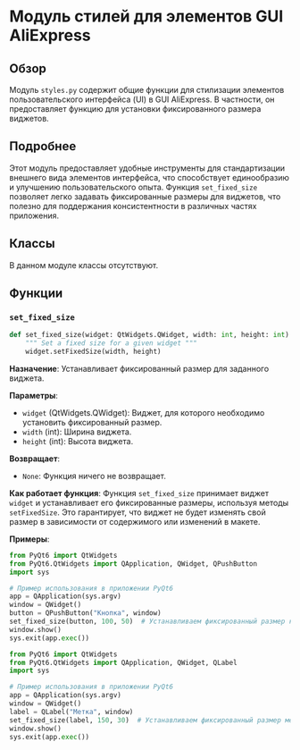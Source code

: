 # Модуль стилей для элементов GUI AliExpress

## Обзор

Модуль `styles.py` содержит общие функции для стилизации элементов пользовательского интерфейса (UI) в GUI AliExpress. В частности, он предоставляет функцию для установки фиксированного размера виджетов.

## Подробнее

Этот модуль предоставляет удобные инструменты для стандартизации внешнего вида элементов интерфейса, что способствует единообразию и улучшению пользовательского опыта. Функция `set_fixed_size` позволяет легко задавать фиксированные размеры для виджетов, что полезно для поддержания консистентности в различных частях приложения.

## Классы

В данном модуле классы отсутствуют.

## Функции

### `set_fixed_size`

```python
def set_fixed_size(widget: QtWidgets.QWidget, width: int, height: int):
    """ Set a fixed size for a given widget """
    widget.setFixedSize(width, height)
```

**Назначение**: Устанавливает фиксированный размер для заданного виджета.

**Параметры**:
- `widget` (QtWidgets.QWidget): Виджет, для которого необходимо установить фиксированный размер.
- `width` (int): Ширина виджета.
- `height` (int): Высота виджета.

**Возвращает**:
- `None`: Функция ничего не возвращает.

**Как работает функция**:
Функция `set_fixed_size` принимает виджет `widget` и устанавливает его фиксированные размеры, используя методы `setFixedSize`. Это гарантирует, что виджет не будет изменять свой размер в зависимости от содержимого или изменений в макете.

**Примеры**:

```python
from PyQt6 import QtWidgets
from PyQt6.QtWidgets import QApplication, QWidget, QPushButton
import sys

# Пример использования в приложении PyQt6
app = QApplication(sys.argv)
window = QWidget()
button = QPushButton("Кнопка", window)
set_fixed_size(button, 100, 50)  # Устанавливаем фиксированный размер кнопки: 100x50 пикселей
window.show()
sys.exit(app.exec())
```
```python
from PyQt6 import QtWidgets
from PyQt6.QtWidgets import QApplication, QWidget, QLabel
import sys

# Пример использования в приложении PyQt6
app = QApplication(sys.argv)
window = QWidget()
label = QLabel("Метка", window)
set_fixed_size(label, 150, 30)  # Устанавливаем фиксированный размер метки: 150x30 пикселей
window.show()
sys.exit(app.exec())